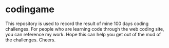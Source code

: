 # codingame
This repository is used to record the result of mine 100 days coding challenges.
For people who are learning code through the web coding site, you can reference my work.
Hope this can help you get out of the mud of the challenges.
Cheers.
